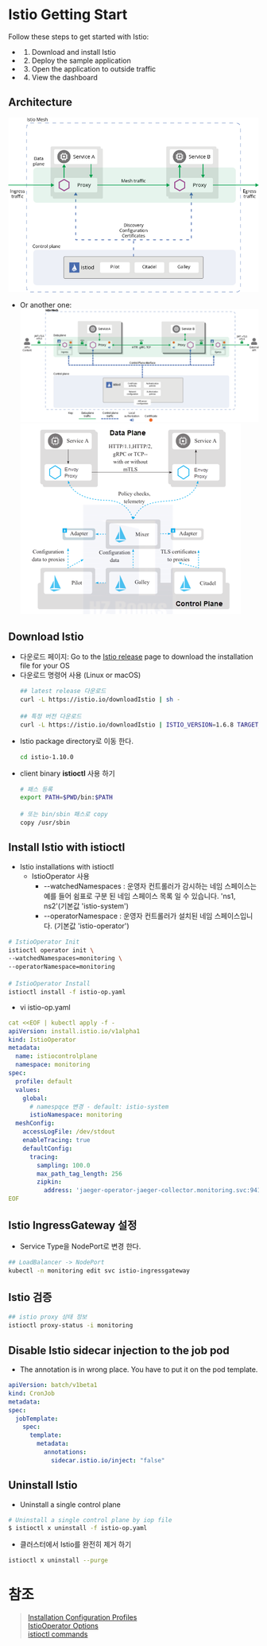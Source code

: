 # Istio Getting Start

Follow these steps to get started with Istio:

- 1. Download and install Istio
- 2. Deploy the sample application
- 3. Open the application to outside traffic
- 4. View the dashboard
## Architecture
![Istio Architecture](./images/istio-architecture-1.png)

- Or another one:
![Istio Architecture](./images/istio-architecture-2.png)
![Istio Architecture](./images/istio-architecture-3.png)
## Download Istio
- 다운로드 페이지: Go to the [Istio release](https://github.com/istio/istio/releases) page to download the installation file for your OS
- 다운로드 명령어 사용 (Linux or macOS)
  ```sh
  ## latest release 다운로드
  curl -L https://istio.io/downloadIstio | sh -

  ## 특정 버전 다운로드
  curl -L https://istio.io/downloadIstio | ISTIO_VERSION=1.6.8 TARGET_ARCH=x86_64 sh -
  ```
- Istio package directory로 이동 한다.
  ```sh
  cd istio-1.10.0
  ```
- client binary **istioctl** 사용 하기
  ```sh
  # 패스 등록
  export PATH=$PWD/bin:$PATH

  # 또는 bin/sbin 패스로 copy
  copy /usr/sbin
  ```

## Install Istio with istioctl
- Istio installations with istioctl 
  - IstioOperator 사용
    - --watchedNamespaces<string> : 운영자 컨트롤러가 감시하는 네임 스페이스는 예를 들어 쉼표로 구분 된 네임 스페이스 목록 일 수 있습니다. 'ns1, ns2'(기본값 'istio-system')
    - --operatorNamespace <string> : 운영자 컨트롤러가 설치된 네임 스페이스입니다. (기본값 'istio-operator')
```sh
# IstioOperator Init
istioctl operator init \
--watchedNamespaces=monitoring \
--operatorNamespace=monitoring

# IstioOperator Install
istioctl install -f istio-op.yaml
```

- vi istio-op.yaml
```yaml
cat <<EOF | kubectl apply -f -
apiVersion: install.istio.io/v1alpha1
kind: IstioOperator
metadata:
  name: istiocontrolplane
  namespace: monitoring
spec:
  profile: default
  values:
    global:
      # namespqce 변경 - default: istio-system
      istioNamespace: monitoring
  meshConfig:
    accessLogFile: /dev/stdout
    enableTracing: true
    defaultConfig:
      tracing:
        sampling: 100.0
        max_path_tag_length: 256
        zipkin:
          address: 'jaeger-operator-jaeger-collector.monitoring.svc:9411'
EOF
```

## Istio IngressGateway 설정
- Service Type을 NodePort로 변경 한다.
```sh
## LoadBalancer -> NodePort
kubectl -n monitoring edit svc istio-ingressgateway
```

## Istio 검증
```sh
## istio proxy 상태 정보
istioctl proxy-status -i monitoring
```

## Disable Istio sidecar injection to the job pod
- The annotation is in wrong place. You have to put it on the pod template.
```yaml
apiVersion: batch/v1beta1
kind: CronJob
metadata:
spec:
  jobTemplate:
    spec:
      template:
        metadata:
          annotations:
            sidecar.istio.io/inject: "false"
```


## Uninstall Istio
-  Uninstall a single control plane
```sh
# Uninstall a single control plane by iop file
$ istioctl x uninstall -f istio-op.yaml
```

- 클러스터에서 Istio를 완전히 제거 하기
```sh
istioctl x uninstall --purge
```

# 참조
> [Installation Configuration Profiles](https://istio.io/latest/docs/setup/additional-setup/config-profiles/)  
> [IstioOperator Options](https://istio.io/latest/docs/reference/config/istio.operator.v1alpha1/)  
> [istioctl commands]([참조링크](https://istio.io/latest/docs/reference/commands/istioctl/))